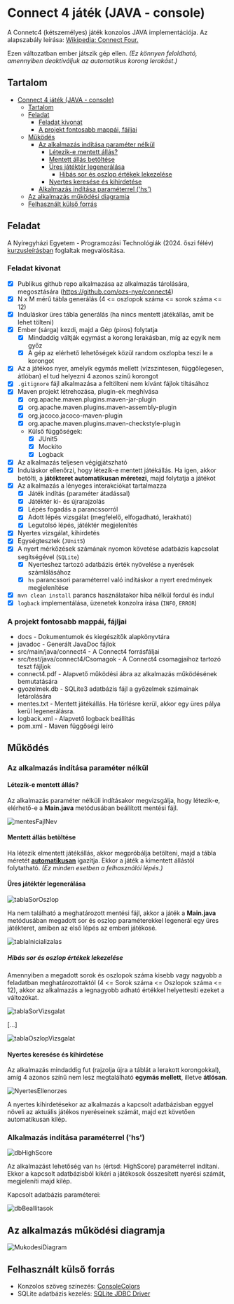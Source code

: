 # Connect 4 játék (JAVA - console)
A Connetc4 (kétszemélyes) játék konzolos JAVA implementációja. Az alapszabály leírása: [Wikipedia: Connect Four.](https://hu.wikipedia.org/wiki/Connect_four)

Ezen változatban ember játszik gép ellen. *(Ez könnyen feloldható, amennyiben deaktiváljuk az automatikus korong lerakást.)*

## Tartalom
<!-- TOC -->
* [Connect 4 játék (JAVA - console)](#connect-4-játék-java---console)
  * [Tartalom](#tartalom)
  * [Feladat](#feladat)
    * [Feladat kivonat](#feladat-kivonat)
    * [A projekt fontosabb mappái, fájljai](#a-projekt-fontosabb-mappái-fájljai)
  * [Működés](#működés)
    * [Az alkalmazás indítása paraméter nélkül](#az-alkalmazás-indítása-paraméter-nélkül)
      * [Létezik-e mentett állás?](#létezik-e-mentett-állás)
      * [Mentett állás betöltése](#mentett-állás-betöltése)
      * [Üres játéktér legenerálása](#üres-játéktér-legenerálása)
        * [Hibás sor és oszlop értékek lekezelése](#hibás-sor-és-oszlop-értékek-lekezelése)
      * [Nyertes keresése és kihirdetése](#nyertes-keresése-és-kihirdetése)
    * [Alkalmazás indítása paraméterrel ('hs')](#alkalmazás-indítása-paraméterrel-hs)
  * [Az alkalmazás működési diagramja](#az-alkalmazás-működési-diagramja)
  * [Felhasznált külső forrás](#felhasznált-külső-forrás)
<!-- TOC -->

## Feladat
A Nyíregyházi Egyetem - Programozási Technológiák (2024. őszi félév) [kurzusleírásban](docs/kurzusleiras.pdf)  foglaltak megvalósítása.

### Feladat kivonat
- [X] Publikus github repo alkalmazása az alkalmazás tárolására, megosztására (https://github.com/ozs-nye/connect4)
- [X] N x M mérű tábla generálás (4 <= oszlopok száma <= sorok száma <= 12)
- [X] Induláskor üres tábla generálás (ha nincs mentett játékállás, amit be lehet tölteni)
- [X] Ember (sárga) kezdi, majd a Gép (piros) folytatja
  - [X] Mindaddig váltják egymást a korong lerakásban, míg az egyik nem győz
  - [X] A gép az elérhető lehetőségek közül random oszlopba teszi le a korongot
- [X] Az a játékos nyer, amelyik egymás mellett (vízszintesen, függőlegesen, átlóban) el tud helyezni 4 azonos színű korongot
- [X] `.gitignore` fájl alkalmazása a feltölteni nem kívánt fájlok tiltásához
- [X] Maven projekt létrehozása, plugin-ek meghívása
  - [X] org.apache.maven.plugins.maven-jar-plugin
  - [X] org.apache.maven.plugins.maven-assembly-plugin
  - [X] org.jacoco.jacoco-maven-plugin
  - [X] org.apache.maven.plugins.maven-checkstyle-plugin
  - Külső függőségek:
    - [X] JUnit5
    - [X] Mockito
    - [X] Logback
- [X] Az alkalmazás teljesen végigjátszható
- [X] Induláskor ellenőrzi, hogy létezik-e mentett játékállás. Ha igen, akkor betölti, a **játékteret automatikusan méretezi**, majd folytatja a játékot
- [X] Az alkalmazás a lényeges interakciókat tartalmazza
  - [X] Játék indítás (paraméter átadással)
  - [X] Játéktér ki- és újrarajzolás
  - [X] Lépés fogadás a parancssorról
  - [X] Adott lépés vizsgálat (megfelelő, elfogadható, lerakható)
  - [X] Legutolsó lépés, játéktér megjelenítés
- [X] Nyertes vizsgálat, kihirdetés
- [X] Egységtesztek (`JUnit5`)
- [X] A nyert mérkőzések számának nyomon követése adatbázis kapcsolat segítségével (`SQLite`)
  - [X] Nyerteshez tartozó adatbázis érték nyövelése a nyerések számlálásához
  - [X] `hs` parancssori paraméterrel való indításkor a nyert eredmények megjelenítése
- [X] `mvn clean install` parancs használatakor hiba nélkül fordul és indul
- [X] `logback` implementálása, üzenetek konzolra írása (`INFO`, `ERROR`)

### A projekt fontosabb mappái, fájljai

- docs - Dokumentumok és kiegészítők alapkönyvtára
- javadoc - Generált JavaDoc fájlok
- src/main/java/connect4 - A Connect4 forrásfáljai
- src/test/java/connect4/Csomagok - A Connect4 csomagjaihoz tartozó teszt fájljok
- connect4.pdf - Alapvető működési ábra az alkalmazás működésének bemutatására
- gyozelmek.db - SQLite3 adatbázis fájl a győzelmek számainak letárolására
- mentes.txt - Mentett játékállás. Ha törlésre kerül, akkor egy üres pálya kerül legenerálásra.
- logback.xml - Alapvető logback beállítás
- pom.xml - Maven függőségi leíró

## Működés

### Az alkalmazás indítása paraméter nélkül

#### Létezik-e mentett állás?
Az alkalmazás paraméter nélküli indításakor megvizsgálja, hogy létezik-e, elérhető-e a **Main.java** metódusában beállított mentési fájl.

![mentesFajlNev](docs/mentesFajlNev.png "mentesFajlNev")

#### Mentett állás betöltése
Ha létezik elmentett játékállás, akkor megpróbálja betölteni, majd a tábla méretét <ins>**automatikusan**</ins> igazítja. Ekkor a játék a kimentett állástól folytatható. *(Ez minden esetben a felhasználói lépés.)*

#### Üres játéktér legenerálása
![tablaSorOszlop](docs/tablaSorOszlop.png "tablaSorOszlop")

Ha nem található a meghatározott mentési fájl, akkor a játék a **Main.java** metódusában megadott sor és oszlop paraméterekkel legenerál egy üres játékteret, amiben az első lépés az emberi játékosé.

![tablaInicializalas](docs/TablaInicializalas.png "tablaInicializalas")

##### Hibás sor és oszlop értékek lekezelése
Amennyiben a megadott sorok és oszlopok száma kisebb vagy nagyobb a feladatban meghatározottaktól (4 <= Sorok száma <= Oszlopok száma <= 12), akkor az alkalmazás a legnagyobb adható értékkel helyettesíti ezeket a változókat.

![tablaSorVizsgalat](docs/tablaSorVizsgalat.png "tablaSorOszlopVizsg")

[...]

![tablaOszlopVizsgalat](docs/tablaOszlopVizsgalat.png "tablaSorOszlopVizsg")

#### Nyertes keresése és kihirdetése
Az alkalmazás mindaddig fut (rajzolja újra a táblát a lerakott korongokkal), amíg 4 azonos színű nem lesz megtalálható **egymás mellett**, illetve **átlósan**. 

![NyertesEllenorzes](docs/NyertesEllenorzes.png "NyertesEllenorzes")

A nyertes kihirdetésekor az alkalmazás a kapcsolt adatbázisban eggyel növeli az aktuális játékos nyeréseinek számát, majd ezt követően automatikusan kilép.

### Alkalmazás indítása paraméterrel ('hs')
![dbHighScore](docs/dbGyozelmek.png "dbGyozelmek")

Az alkalmazást lehetőség van `hs` (értsd: HighScore) paraméterrel indítani.
Ekkor a kapcsolt adatbázisból kikéri a játékosok összesített nyerési számát, megjeleníti majd kilép.

Kapcsolt adatbázis paraméterei:

![dbBeallitasok](docs/dbBeallitasok.png "dbBeallitasok")

## Az alkalmazás működési diagramja
![MukodesiDiagram](docs/connect4.svg)

## Felhasznált külső forrás
- Konzolos szöveg színezés: [ConsoleColors](https://stackoverflow.com/questions/5762491/how-to-print-color-in-console-using-system-out-println)
- SQLite adatbázis kezelés: [SQLite JDBC Driver](https://github.com/xerial/sqlite-jdbc)
